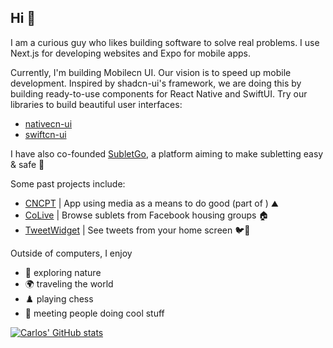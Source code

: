 ## Hi 👋

I am a curious guy who likes building software to solve real problems. I use Next.js for developing websites and Expo for mobile apps.

Currently, I'm building Mobilecn UI. Our vision is to speed up mobile development. Inspired by shadcn-ui's framework, we are doing this by building ready-to-use components for React Native and SwiftUI. Try our libraries to build beautiful user interfaces:
- [nativecn-ui](https://github.com/Mobilecn-UI/nativecn-ui)
- [swiftcn-ui](https://github.com/Mobilecn-UI/swiftcn-ui)

I have also co-founded [SubletGo](https://subletgo.com), a platform aiming to make subletting easy & safe 🚀

Some past projects include:
- [CNCPT](https://apps.apple.com/us/app/cncpt/id1662094973) | App using media as a means to do good (part of ) ⛰️
- [CoLive](https://www.getcolive.com) | Browse sublets from Facebook housing groups 🏠
- [TweetWidget](https://trytweetwidget.com) | See tweets from your home screen 🐦📲

Outside of computers, I enjoy
- 🌲 exploring nature
- 🌍 traveling the world
- ♟️ playing chess
- 🤝 meeting people doing cool stuff

<a href="https://github.com/carlos-garciamoran">
  <img align="center" src="https://github-readme-stats.vercel.app/api?username=carlos-garciamoran&show_icons=true&line_height=30&count_private=true&theme=dark" alt="Carlos' GitHub stats" />
</a>

<!-- <img src="https://github-readme-stats.vercel.app/api/top-langs/?username=carlos-garciamoran&layout=compact&theme=algolia" /> -->

<!--
Here are some ideas to get you started:

- 🔭 I’m currently working on ...
- 🌱 I’m currently learning ...
- 👯 I’m looking to collaborate on ...
- 🤔 I’m looking for help with ...
- 💬 Ask me about ...
- 📫 How to reach me: ...
- 😄 Pronouns: ...
- ⚡ Fun fact: ...
-->
